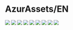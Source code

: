 # AzurAssets/EN
![](https://img.shields.io/badge/EN-8.2.232-blue?style=flat-square)
![](https://img.shields.io/badge/CV-538-blue?style=flat-square)
![](https://img.shields.io/badge/L2D-622-blue?style=flat-square)
![](https://img.shields.io/badge/PIC-22-blue?style=flat-square)
![](https://img.shields.io/badge/BGM-22-blue?style=flat-square)
![](https://img.shields.io/badge/CIPHER-43-blue?style=flat-square)
![](https://img.shields.io/badge/MANGA-61-blue?style=flat-square)
![](https://img.shields.io/badge/PAINTING-209-blue?style=flat-square)
![](https://img.shields.io/badge/DORM-39-blue?style=flat-square)